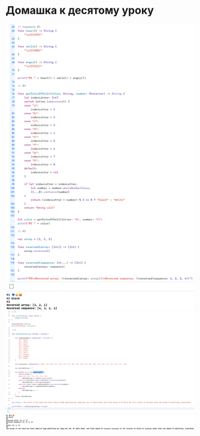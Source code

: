 # Домашка к десятому уроку

![Screeen](https://github.com/jykaswift/Skutarenko/blob/master/Lesson%2010%20Functions/Снимок%20экрана%202023-08-18%20в%2017.51.07.png?raw=true)
![Screeen](https://github.com/jykaswift/Skutarenko/blob/master/Lesson%2010%20Functions/Снимок%20экрана%202023-08-18%20в%2017.52.06.png?raw=true)

